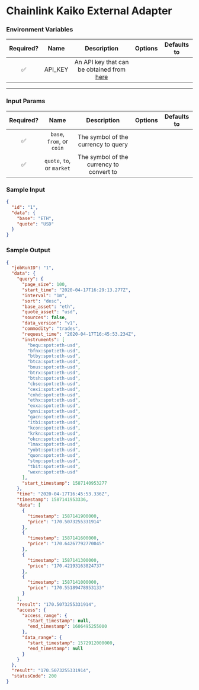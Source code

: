 # Chainlink Kaiko External Adapter

### Environment Variables

| Required? |  Name   |                                 Description                                 | Options | Defaults to |
| :-------: | :-----: | :-------------------------------------------------------------------------: | :-----: | :---------: |
|    ✅     | API_KEY | An API key that can be obtained from [here](https://www.coinapi.io/pricing) |         |             |

---

### Input Params

| Required? |            Name            |               Description                | Options | Defaults to |
| :-------: | :------------------------: | :--------------------------------------: | :-----: | :---------: |
|    ✅     | `base`, `from`, or `coin`  |   The symbol of the currency to query    |         |             |
|    ✅     | `quote`, `to`, or `market` | The symbol of the currency to convert to |         |             |

### Sample Input

```json
{
  "id": "1",
  "data": {
    "base": "ETH",
    "quote": "USD"
  }
}
```

### Sample Output

```json
{
  "jobRunID": "1",
  "data": {
    "query": {
      "page_size": 100,
      "start_time": "2020-04-17T16:29:13.277Z",
      "interval": "1m",
      "sort": "desc",
      "base_asset": "eth",
      "quote_asset": "usd",
      "sources": false,
      "data_version": "v1",
      "commodity": "trades",
      "request_time": "2020-04-17T16:45:53.234Z",
      "instruments": [
        "bequ:spot:eth-usd",
        "bfnx:spot:eth-usd",
        "btby:spot:eth-usd",
        "btca:spot:eth-usd",
        "bnus:spot:eth-usd",
        "btrx:spot:eth-usd",
        "btsh:spot:eth-usd",
        "cbse:spot:eth-usd",
        "cexi:spot:eth-usd",
        "cnhd:spot:eth-usd",
        "ethx:spot:eth-usd",
        "exxa:spot:eth-usd",
        "gmni:spot:eth-usd",
        "gacn:spot:eth-usd",
        "itbi:spot:eth-usd",
        "kcon:spot:eth-usd",
        "krkn:spot:eth-usd",
        "okcn:spot:eth-usd",
        "lmax:spot:eth-usd",
        "yobt:spot:eth-usd",
        "quon:spot:eth-usd",
        "stmp:spot:eth-usd",
        "tbit:spot:eth-usd",
        "wexn:spot:eth-usd"
      ],
      "start_timestamp": 1587140953277
    },
    "time": "2020-04-17T16:45:53.336Z",
    "timestamp": 1587141953336,
    "data": [
      {
        "timestamp": 1587141900000,
        "price": "170.5073255331914"
      },
      {
        "timestamp": 1587141600000,
        "price": "170.64267792770045"
      },
      {
        "timestamp": 1587141300000,
        "price": "170.42193163824737"
      },
      {
        "timestamp": 1587141000000,
        "price": "170.55189478953133"
      }
    ],
    "result": "170.5073255331914",
    "access": {
      "access_range": {
        "start_timestamp": null,
        "end_timestamp": 1606495255000
      },
      "data_range": {
        "start_timestamp": 1572912000000,
        "end_timestamp": null
      }
    }
  },
  "result": "170.5073255331914",
  "statusCode": 200
}
```
